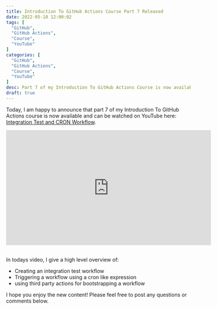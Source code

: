 ```yaml
---
title: Introduction To GitHub Actions Course Part 7 Released
date: 2022-05-10 12:00:02
tags: [
  "GitHub",
  "GitHub Actions",
  "Course",
  "YouTube"
]
categories: [
  "GitHub",
  "GitHub Actions",
  "Course",
  "YouTube"
]
desc: Part 7 of my Introduction To GitHub Actions Course is now available!
draft: true
---
```


Today, I am happy to announce that part 7 of my Introduction To GitHub Actions course is now available and can be watched on YouTube here: <a href="https://youtu.be/qXirDGGrG34" target="_blank">Integration Test and CRON Workflow</a>.

<div style="text-align: center;"><iframe width="560" height="315" src="https://www.youtube.com/embed/qXirDGGrG34" title="YouTube video player" frameborder="0" allow="accelerometer; autoplay; clipboard-write; encrypted-media; gyroscope; picture-in-picture" allowfullscreen></iframe></div><br />

In todays video, I give a high level overview of:

* Creating an integration test workflow
* Triggering a workflow using a cron like expression
* using third party actions for bootstrapping a workflow

I hope you enjoy the new content! Please feel free to post any questions or comments below.
